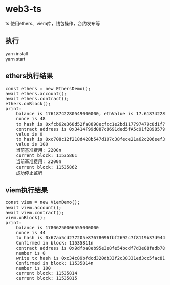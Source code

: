 # web3-ts
ts 使用ethers、viem库，钱包操作，合约发布等

## 执行
yarn install  
yarn start

## ethers执行结果
<pre>
const ethers = new EthersDemo();  
await ethers.account();  
await ethers.contract();  
ethers.onBlock();  
print:  
    balance is 17618742280549000000, ethValue is 17.618742280549  
    nonce is 48  
    tx hash is 0xfcb62e368d52fa8898ecfcc1e2bd117797479c8d1f705a3853118ca2f5a69a22  
    contract address is 0x3414F99d087c8691ded5fA5c91f28985791939DC  
    value is 0  
    tx hash is 0xc708c12f218d428b547d107c38fece21a62c206eef3fda3a84ee94add025c197  
    value is 100  
    当前基准费用: 2200n  
    current block: 11535861  
    当前基准费用: 2200n  
    current block: 11535862  
    成功停止监听  
</pre>
## viem执行结果
<pre>
const viem = new ViemDemo();  
await viem.account();  
await viem.contract();  
viem.onBlock();  
print:  
    balance is 17806250006555000000  
    nonce is 44  
    tx hash is 0x67aa5cd277205e87678096fbf2692c7f8119b37d944c7c2a892e911b2f450f81  
    Confirmed in block: 11535811n  
    contract address is 0x9dfba8eb95e3e8fe54bcdf7d3e88fadb70578982  
    number is 0  
    write tx hash is 0xc34c89bfdcd320db33f2c38331ed3cc5fac8189e6c50561b7e6a6d896748bc88  
    Confirmed in block: 11535814n  
    number is 100  
    current block: 11535814  
    current block: 11535815  
</pre>
